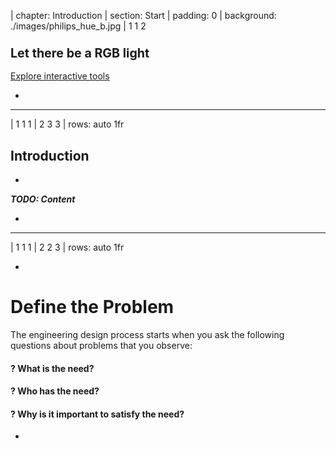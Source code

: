 | chapter: Introduction
| section: Start
| padding: 0
| background: ./images/philips_hue_b.jpg
| 1 1 2

<section><section>

# <big>Let there be a RGB light</big>

<f-inline>
  <f-next-button title="Start building RGB light" />
  <a class="secondary" href="../rgblamp_vision/index.html">Explore interactive tools</a>
</f-inline>

</section></section>

-

<!--f-image src="https://upload.wikimedia.org/wikipedia/commons/2/21/3_color_LEDs.jpg" /-->

---

| 1 1 1
| 2 3 3
| rows: auto 1fr

## Introduction

-

***TODO: Content*** 

-

<f-video src="https://www.youtube.com/watch?v=7TOsFqqJgj4" />

---

| 1 1 1
| 2 2 3
| rows: auto 1fr

<div class="grid" style="--cols: repeat(6,1fr); --gap: 10px">
  <f-card
    v-for="(c,i) in ['Problem definition','Background research','Design','Engineering','Prototyping','Communication']"
    :background="i == 0 ? 'blue' :  'var(--transparent)'"
    border="blue"
    :title="c"/>
</div>

-

# Define the Problem

The engineering design process starts when you ask the following questions about problems that you observe:

#### <span class="bullet">?</span> What is the need?

#### <span class="bullet">?</span> Who has the need?

#### <span class="bullet">?</span> Why is it important to satisfy the need?

-
